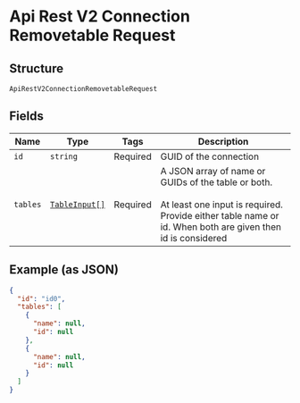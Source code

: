 
# Api Rest V2 Connection Removetable Request

## Structure

`ApiRestV2ConnectionRemovetableRequest`

## Fields

| Name | Type | Tags | Description |
|  --- | --- | --- | --- |
| `id` | `string` | Required | GUID of the connection |
| `tables` | [`TableInput[]`](/doc/models/table-input.md) | Required | A JSON array of name or GUIDs of the table or both.<br><br>At least one input is required. Provide either table name or id. When both are given then id is considered |

## Example (as JSON)

```json
{
  "id": "id0",
  "tables": [
    {
      "name": null,
      "id": null
    },
    {
      "name": null,
      "id": null
    }
  ]
}
```

